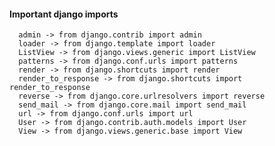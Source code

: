 #### Important django imports
      admin -> from django.contrib import admin 
      loader -> from django.template import loader
      ListView -> from django.views.generic import ListView   
      patterns -> from django.conf.urls import patterns
      render -> from django.shortcuts import render
      render_to_response -> from django.shortcuts import render_to_response 
      reverse -> from django.core.urlresolvers import reverse   
      send_mail -> from django.core.mail import send_mail
      url -> from django.conf.urls import url
      User -> from django.contrib.auth.models import User   
      View -> from django.views.generic.base import View

